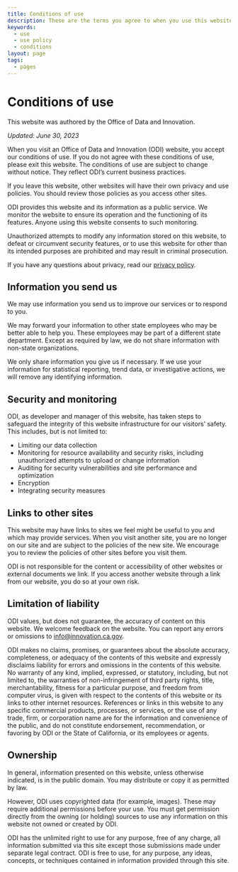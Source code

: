 ```yaml
---
title: Conditions of use
description: These are the terms you agree to when you use this website. This includes the information we do and do not collect.
keywords:
  - use
  - use policy
  - conditions
layout: page
tags:
  - pages
---
```

# Conditions of use

This website was authored by the Office of Data and Innovation.

*Updated: June 30, 2023*

When you visit an Office of Data and Innovation (ODI) website, you accept our conditions of use. If you do not agree with these conditions of use, please exit this website. The conditions of use are subject to change without notice. They reflect ODI’s current business practices.

If you leave this website, other websites will have their own privacy and use policies. You should review those policies as you access other sites.

ODI provides this website and its information as a public service. We monitor the website to ensure its operation and the functioning of its features. Anyone using this website consents to such monitoring.

Unauthorized attempts to modify any information stored on this website, to defeat or circumvent security features, or to use this website for other than its intended purposes are prohibited and may result in criminal prosecution.

If you have any questions about privacy, read our [privacy policy](/privacy).

## Information you send us

We may use information you send us to improve our services or to respond to you.

We may forward your information to other state employees who may be better able to help you. These employees may be part of a different state department. Except as required by law, we do not share information with non-state organizations.

We only share information you give us if necessary. If we use your information for statistical reporting, trend data, or investigative actions, we will remove any identifying information.

## Security and monitoring

ODI, as developer and manager of this website, has taken steps to safeguard the integrity of this website infrastructure for our visitors’ safety. This includes, but is not limited to:

* Limiting our data collection
* Monitoring for resource availability and security risks, including unauthorized attempts to upload or change information
* Auditing for security vulnerabilities and site performance and optimization
* Encryption
* Integrating security measures

## Links to other sites

This website may have links to sites we feel might be useful to you and which may provide services. When you visit another site, you are no longer on our site and are subject to the policies of the new site. We encourage you to review the policies of other sites before you visit them.

ODI is not responsible for the content or accessibility of other websites or external documents we link. If you access another website through a link from our website, you do so at your own risk.

## Limitation of liability

ODI values, but does not guarantee, the accuracy of content on this website. We welcome feedback on the website. You can report any errors or omissions to [info@innovation.ca.gov](mailto:info@innovation.ca.gov).

ODI makes no claims, promises, or guarantees about the absolute accuracy, completeness, or adequacy of the contents of this website and expressly disclaims liability for errors and omissions in the contents of this website. No warranty of any kind, implied, expressed, or statutory, including, but not limited to, the warranties of non-infringement of third party rights, title, merchantability, fitness for a particular purpose, and freedom from computer virus, is given with respect to the contents of this website or its links to other internet resources. References or links in this website to any specific commercial products, processes, or services, or the use of any trade, firm, or corporation name are for the information and convenience of the public, and do not constitute endorsement, recommendation, or favoring by ODI or the State of California, or its employees or agents.

## Ownership

In general, information presented on this website, unless otherwise indicated, is in the public domain. You may distribute or copy it as permitted by law.

However, ODI uses copyrighted data (for example, images). These may require additional permissions before your use. You must get permission directly from the owning (or holding) sources to use any information on this website not owned or created by ODI.

ODI has the unlimited right to use for any purpose, free of any charge, all information submitted via this site except those submissions made under separate legal contract. ODI is free to use, for any purpose, any ideas, concepts, or techniques contained in information provided through this site.
